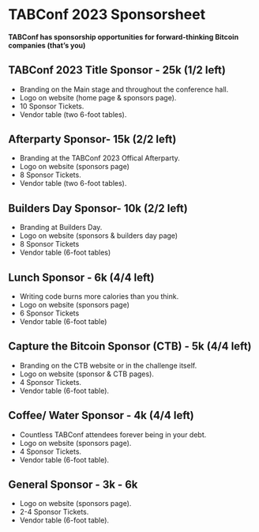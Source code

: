 # TABConf 2023 Sponsorsheet
#### TABConf has sponsorship opportunities for forward-thinking Bitcoin companies (that’s you)

## TABConf 2023 Title Sponsor - 25k (1/2 left)
- Branding on the Main stage and throughout the conference hall. 
- Logo on website (home page & sponsors page). 
- 10 Sponsor Tickets.
- Vendor table (two 6-foot tables).

## Afterparty Sponsor- 15k (2/2 left)
- Branding at the TABConf 2023 Offical Afterparty.
- Logo on website (sponsors page)
- 8 Sponsor Tickets.
- Vendor table (two 6-foot tables).

## Builders Day Sponsor- 10k (2/2 left) 
- Branding at Builders Day. 
- Logo on website (sponsors & builders day page)
- 8 Sponsor Tickets
- Vendor table (6-foot tables)

## Lunch Sponsor - 6k (4/4 left)
- Writing code burns more calories than you think.
- Logo on website (sponsors page)
- 6 Sponsor Tickets
- Vendor table (6-foot table)

## Capture the Bitcoin Sponsor (CTB) - 5k (4/4 left)
- Branding on the CTB website or in the challenge itself.
- Logo on website (sponsor & CTB pages).
- 4 Sponsor Tickets.
- Vendor table (6-foot table).

## Coffee/ Water Sponsor - 4k (4/4 left)
- Countless TABConf attendees forever being in your debt.
- Logo on website (sponsors page).
- 4 Sponsor Tickets.
- Vendor table (6-foot table).

## General Sponsor - 3k - 6k
- Logo on website (sponsors page).
- 2-4 Sponsor Tickets.
- Vendor table (6-foot table).
